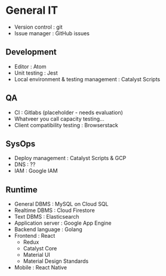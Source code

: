 # General IT

* Version control : git
* Issue manager : GitHub issues

## Development

* Editor : Atom
* Unit testing : Jest
* Local environment & testing management : Catalyst Scripts

## QA

* CI : Gitlabs (placeholder - needs evaluation)
* Whatveer you call capacity testing...
* Client compatibility testing : Browserstack

## SysOps

* Deploy management : Catalyst Scripts & GCP
* DNS : ??
* IAM : Google IAM

## Runtime

* General DBMS : MySQL on Cloud SQL
* Realtime DBMS : Cloud Firestore
* Text DBMS : Elasticsearch
* Application server : Google App Engine
* Backend language : Golang
* Frontend : React
  * Redux
  * Catalyst Core
  * Material UI
  * Material Design Standards
* Mobile : React Native
